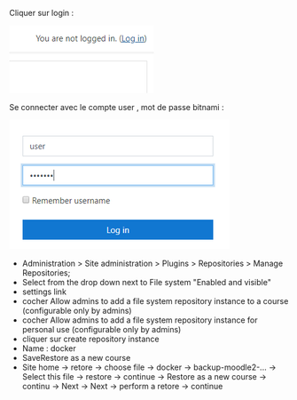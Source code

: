 
Cliquer sur login :

![login](./images/moodle1.png)

Se connecter avec le compte user , mot de passe bitnami :

![user](./images/moodle2.png)



- Administration > Site administration > Plugins > Repositories > Manage Repositories;
- Select from the drop down next to File system "Enabled and visible"
- settings link
- cocher Allow admins to add a file system repository instance to a course (configurable only by admins)
- cocher Allow admins to add a file system repository instance for personal use (configurable only by admins)
- cliquer sur create repository instance
- Name : docker
- SaveRestore as a new course
- Site home -> retore -> choose file -> docker -> backup-moodle2-... -> Select this file -> restore -> continue -> Restore as a new course -> continu -> Next -> Next -> perform a retore -> continue
